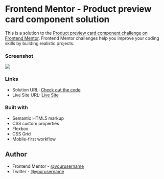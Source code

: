 # Frontend Mentor - Product preview card component solution

This is a solution to the [Product preview card component challenge on Frontend Mentor](https://www.frontendmentor.io/challenges/product-preview-card-component-GO7UmttRfa). Frontend Mentor challenges help you improve your coding skills by building realistic projects. 



### Screenshot

![](./screenshot.jpg)


### Links

- Solution URL: [Check out the code](https://github.com/olusesimrg/product-preview-card.git)
- Live Site URL: [Live Site](https://olusesimrg.github.io/product-preview-card/)

### Built with

- Semantic HTML5 markup
- CSS custom properties
- Flexbox
- CSS Grid
- Mobile-first workflow



## Author

- Frontend Mentor - [@yourusername](https://www.frontendmentor.io/profile/olusesimrg)
- Twitter - [@yourusername](https://www.twitter.com/olusesimrgees)

